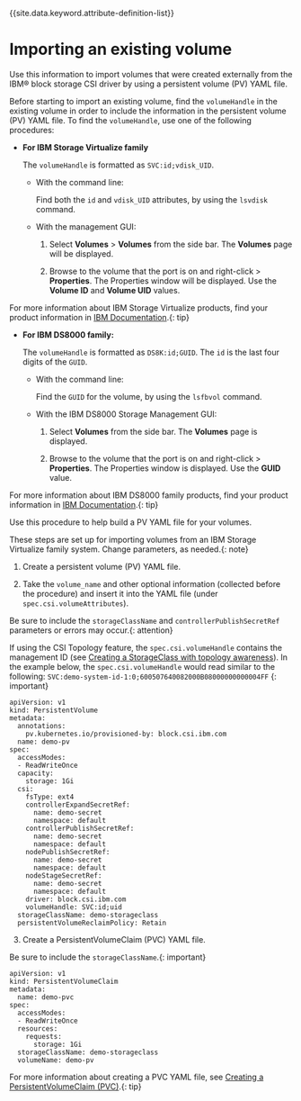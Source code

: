 
{{site.data.keyword.attribute-definition-list}}

# Importing an existing volume

Use this information to import volumes that were created externally from the IBM® block storage CSI driver by using a persistent volume (PV) YAML file.

Before starting to import an existing volume, find the `volumeHandle` in the existing volume in order to include the information in the persistent volume (PV) YAML file. To find the `volumeHandle`, use one of the following procedures:

- **For IBM Storage Virtualize family**

  The `volumeHandle` is formatted as `SVC:id;vdisk_UID`.

  - With the command line:

      Find both the `id` and `vdisk_UID` attributes, by using the `lsvdisk` command.

  - With the management GUI:

      1. Select **Volumes** > **Volumes** from the side bar. The **Volumes** page will be displayed.

      2. Browse to the volume that the port is on and right-click > **Properties**. The Properties window will be displayed. Use the **Volume ID** and **Volume UID** values.

For more information about IBM Storage Virtualize products, find your product information in [IBM Documentation](https://www.ibm.com/docs/).{: tip}

- **For IBM DS8000 family:**

  The `volumeHandle` is formatted as `DS8K:id;GUID`.
  The `id` is the last four digits of the `GUID`.

  - With the command line:

      Find the `GUID` for the volume, by using the `lsfbvol` command.

  - With the IBM DS8000 Storage Management GUI:

      1. Select **Volumes** from the side bar. The **Volumes** page is displayed.

      2. Browse to the volume that the port is on and right-click > **Properties**. The Properties window is displayed. Use the **GUID** value.

For more information about IBM DS8000 family products, find your product information in [IBM Documentation](https://www.ibm.com/docs/).{: tip}

Use this procedure to help build a PV YAML file for your volumes.

These steps are set up for importing volumes from an IBM Storage Virtualize family system. Change parameters, as needed.{: note}

1. Create a persistent volume (PV) YAML file.

2. Take the `volume_name` and other optional information (collected before the procedure) and insert it into the YAML file (under `spec.csi.volumeAttributes`).

Be sure to include the `storageClassName` and `controllerPublishSecretRef` parameters or errors may occur.{: attention}

If using the CSI Topology feature, the `spec.csi.volumeHandle` contains the management ID (see [Creating a StorageClass with topology awareness](creating_storageclass_topology_aware.md)). In the example below, the `spec.csi.volumeHandle` would read similar to the following: `SVC:demo-system-id-1:0;600507640082000B08000000000004FF` {: important}
    
    apiVersion: v1
    kind: PersistentVolume
    metadata:
      annotations: 
        pv.kubernetes.io/provisioned-by: block.csi.ibm.com
      name: demo-pv
    spec:
      accessModes:
      - ReadWriteOnce
      capacity:
        storage: 1Gi
      csi:
        fsType: ext4
        controllerExpandSecretRef:
          name: demo-secret
          namespace: default
        controllerPublishSecretRef:
          name: demo-secret
          namespace: default
        nodePublishSecretRef:
          name: demo-secret
          namespace: default
        nodeStageSecretRef:
          name: demo-secret
          namespace: default
        driver: block.csi.ibm.com
        volumeHandle: SVC:id;uid
      storageClassName: demo-storageclass
      persistentVolumeReclaimPolicy: Retain

3. Create a PersistentVolumeClaim (PVC) YAML file.

Be sure to include the `storageClassName`.{: important}
    
    apiVersion: v1
    kind: PersistentVolumeClaim
    metadata:
      name: demo-pvc
    spec:
      accessModes:
      - ReadWriteOnce
      resources:
        requests:
          storage: 1Gi
      storageClassName: demo-storageclass
      volumeName: demo-pv

For more information about creating a PVC YAML file, see [Creating a PersistentVolumeClaim (PVC)](creating_pvc.md).{: tip}
